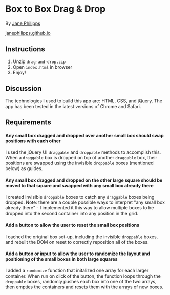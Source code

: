 # Box to Box Drag & Drop

By [Jane Philipps](mailto:jane.philipps@gmail.com)

[janephilipps.github.io](http://janephilipps.github.io)

## Instructions

1. Unzip `drag-and-drop.zip`
2. Open `index.html` in browser
3. Enjoy!


## Discussion

The technologies I used to build this app are: HTML, CSS, and jQuery. The app has been tested in the latest versions of Chrome and Safari.

## Requirements

#### Any small box dragged and dropped over another small box should swap positions with each other

I used the jQuery UI `draggable` and `droppable` methods to accomplish this. When a `draggable` box is dropped on top of another `draggable` box, their positions are swapped using the invisible `droppable` boxes (mentioned below) as guides.

#### Any small box dragged and dropped on the other large square should be moved to that square and swapped with any small box already there

I created invisible `droppable` boxes to catch any `draggable` boxes being dropped. Note: there are a couple possible ways to interpret "any small box already there" - I implemented it this way to allow multiple boxes to be dropped into the second container into any position in the grid.

#### Add a button to allow the user to reset the small box positions

I cached the original box set-up, including the invisible `droppable` boxes, and rebuilt the DOM on reset to correctly reposition all of the boxes.

#### Add a button or input to allow the user to randomize the layout and positioning of the small boxes in both large squares

I added a `randomize` function that initalized one array for each larger container. When run on click of the button, the function loops through the `droppable` 
boxes, randomly pushes each box into one of the two arrays, then empties the containers and resets them with the arrays of new boxes.

